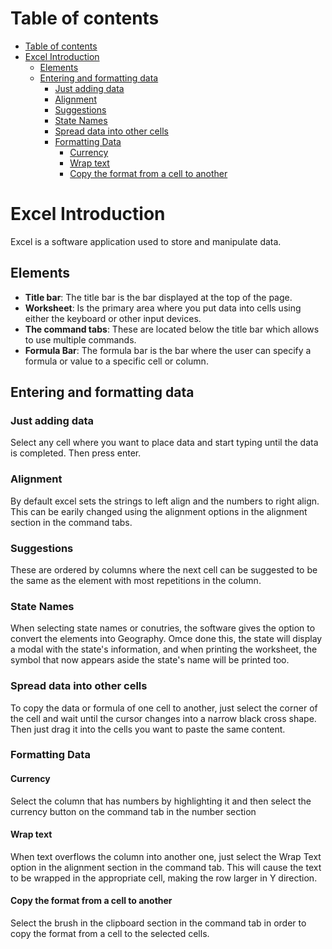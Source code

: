 # Table of contents 
- [Table of contents](#table-of-contents)
- [Excel Introduction](#excel-introduction)
  - [Elements](#elements)
  - [Entering and formatting data](#entering-and-formatting-data)
    - [Just adding data](#just-adding-data)
    - [Alignment](#alignment)
    - [Suggestions](#suggestions)
    - [State Names](#state-names)
    - [Spread data into other cells](#spread-data-into-other-cells)
    - [Formatting Data](#formatting-data)
      - [Currency](#currency)
      - [Wrap text](#wrap-text)
      - [Copy the format from a cell to another](#copy-the-format-from-a-cell-to-another)




# Excel Introduction
Excel is a software application used to store and manipulate data. 

## Elements
- **Title bar**: The title bar is the bar displayed at the top of the page. 
- **Worksheet**: Is the primary area where you put data into cells using either the keyboard or other input devices.
- **The command tabs**: These are located below the title bar which allows to use multiple commands.
- **Formula Bar**: The formula bar is the bar where the user can specify a formula or value to a specific cell or column.

## Entering and formatting data 
### Just adding data
Select any cell where you want to place data and start typing until the data is completed. Then press enter. 

### Alignment 
By default excel sets the strings to left align and the numbers to right align. This can be earily changed using the alignment 
options in the alignment section in the command tabs. 

### Suggestions
These are ordered by columns where the next cell can be suggested to be the same as the element with most repetitions in the column. 

### State Names 
When selecting state names or conutries, the software gives the option to convert the elements into Geography. Omce done this, the 
state will display a modal with the state's information, and when printing the worksheet, the symbol that now appears aside the 
state's name will be printed too. 

### Spread data into other cells
To copy the data or formula of one cell to another, just select the corner of the cell and wait until the cursor changes into a narrow
black cross shape. 
Then just drag it into the cells you want to paste the same content. 


### Formatting Data
#### Currency
Select the column that has numbers by highlighting it and then select the currency button on the command tab in the number section

#### Wrap text 
When text overflows the column into another one, just select the Wrap Text option in the alignment section in the command tab. This 
will cause the text to be wrapped in the appropriate cell, making the row larger in Y direction. 

#### Copy the format from a cell to another 
Select the brush in the clipboard section in the command tab in order to copy the format from a cell to the selected cells. 